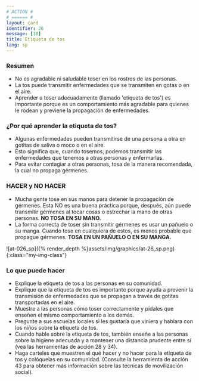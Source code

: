 ```yaml
---
# ACTION #
# ====== #
layout: card
identifier: 26
message: [18]
title: Etiqueta de tos
lang: sp
---
```


### Resumen

- No es agradable ni saludable toser en los rostros de las personas.
- La tos puede transmitir enfermedades que se transmiten en gotas o en el aire.
- Aprender a toser adecuadamente (llamado 'etiqueta de tos') es importante porque es un comportamiento más agradable para quienes le rodean y previene la propagación de enfermedades.

### ¿Por qué aprender la etiqueta de tos?
- Algunas enfermedades pueden transmitirse de una persona a otra en gotitas de saliva o moco o en el aire.
- Esto significa que, cuando tosemos, podemos transmitir las enfermedades que tenemos a otras personas y enfermarlas.
- Para evitar contagiar a otras personas, tosa de la manera recomendada, la cual no propaga gérmenes.

### HACER y NO HACER
- Mucha gente tose en sus manos para detener la propagación de gérmenes. Esta NO es una buena práctica porque, después, aún puede transmitir gérmenes al tocar cosas o estrechar la mano de otras personas. **NO TOSA EN SU MANO.**
- La forma correcta de toser sin transmitir gérmenes es usar un pañuelo o su manga. Cuando tose en cualquiera de estos, es menos probable que propague gérmenes. **TOSA EN UN PAÑUELO O EN SU MANGA.**

![at-026_sp]({% render_depth %}assets/img/graphics/at-26_sp.png){:class="my-img-class"}

### Lo que puede hacer
- Explique la etiqueta de tos a las personas en su comunidad.
- Explique que la etiqueta de tos es importante porque ayuda a prevenir la transmisión de enfermedades que se propagan a través de gotitas transportadas en el aire.
- Muestre a las personas cómo toser correctamente y pídales que enseñen el mismo comportamiento a los demás.
- Pregunte a sus escuelas locales si les gustaría que viniera y hablara con los niños sobre la etiqueta de tos.
- Cuando hable sobre la etiqueta de tos, también enseñe a las personas sobre la higiene adecuada y a mantener una distancia prudente entre sí (vea las herramientas de acción 28<a class="crosslink" href="{% render_depth %}{% render_link action|28 %}"><i class="fas fa-external-link-alt" aria-hidden="true"></i></a> y 34<a class="crosslink" href="{% render_depth %}{% render_link action|34 %}"><i class="fas fa-external-link-alt" aria-hidden="true"></i></a>).
- Haga carteles que muestren el qué hacer y no hacer para la etiqueta de tos y colóquelas en su comunidad. (Consulte la herramienta de acción 43<a class="crosslink" href="{% render_depth %}{% render_link action|43 %}"><i class="fas fa-external-link-alt" aria-hidden="true"></i></a> para obtener más información sobre las técnicas de movilización social).
